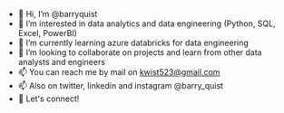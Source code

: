 - 👋 Hi, I’m @barryquist
- 👀 I’m interested in data analytics and data engineering (Python, SQL, Excel, PowerBI) 
- 🌱 I’m currently learning azure databricks for data engineering
- 💞️ I’m looking to collaborate on projects and learn from other data analysts and engineers
- 📫 You can reach me by mail on kwist523@gmail.com
- 📫 Also on twitter, linkedin and instagram @barry_quist
- 👋 Let's connect!

<!---
barryquist/barryquist is a ✨ special ✨ repository because its `README.md` (this file) appears on your GitHub profile.
You can click the Preview link to take a look at your changes.
--->
